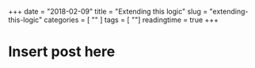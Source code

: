 +++
date = "2018-02-09"
title = "Extending this logic"
slug = "extending-this-logic"
categories = [ "" ]
tags = [ ""]
readingtime = true
+++

# Insert post here
